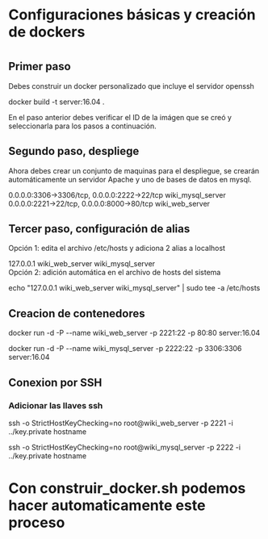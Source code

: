 <h1>Configuraciones básicas y creación de dockers<h1>

<h2>Primer paso</h2>

Debes construir un docker personalizado que incluye el servidor openssh

docker build -t server:16.04 .

En el paso anterior debes verificar el ID de la imágen que se creó y seleccionarla para los pasos a continuación.

<h2>Segundo paso, despliege</h2>

Ahora debes crear un conjunto de maquinas para el despliegue, se crearán automáticamente un servidor Apache y uno de bases de datos en mysql.

0.0.0.0:3306->3306/tcp, 0.0.0.0:2222->22/tcp wiki_mysql_server</br>
0.0.0.0:2221->22/tcp, 0.0.0.0:8000->80/tcp     wiki_web_server

<h2>Tercer paso, configuración de alias</h2>

Opción 1: edita el archivo /etc/hosts y adiciona 2 alias a localhost

127.0.0.1       wiki_web_server wiki_mysql_server</br>
Opción 2: adición automática en el archivo de hosts del sistema

echo "127.0.0.1 wiki_web_server wiki_mysql_server" | sudo tee -a /etc/hosts

<h2>Creacion de contenedores</h2>

docker run -d -P --name wiki_web_server -p 2221:22 -p 80:80 server:16.04 

docker run -d -P --name wiki_mysql_server -p 2222:22 -p 3306:3306 server:16.04 

<h2>Conexion por SSH</h2>

<h3>Adicionar las llaves ssh</h3>

ssh -o StrictHostKeyChecking=no root@wiki_web_server -p 2221 -i ../key.private hostname

ssh -o StrictHostKeyChecking=no root@wiki_mysql_server -p 2222 -i ../key.private hostname

<h1>Con construir_docker.sh podemos hacer automaticamente este proceso</h1>

